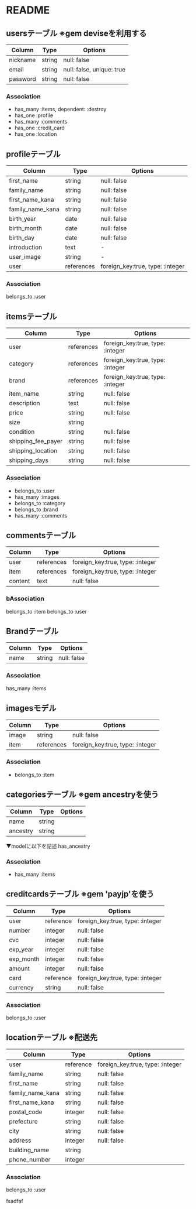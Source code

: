 # README

## usersテーブル ※gem deviseを利用する
|Column|Type|Options|
|------|----|-------|
|nickname|string|null: false|
|email|string|null: false, unique: true|  ※devise導入時に自動生成
|password|string|null: false|             ※devise導入時に自動生成

### Association
- has_many :items, dependent: :destroy
- has_one :profile
- has_many :comments
- has_one :credit_card
- has_one :location


## profileテーブル
|Column|Type|Options|
|------|----|-------|
|first_name|string|null: false|
|family_name|string|null: false|
|first_name_kana|string|null: false|
|family_name_kana|string|null: false|
|birth_year|date|null: false|
|birth_month|date|null: false|
|birth_day|date|null: false|
|introduction|text| - |
|user_image|string| - |
|user|references|foreign_key:true, type: :integer|

### Association
belongs_to :user


## itemsテーブル
|Column|Type|Options|
|------|----|-------|
|user|references|foreign_key:true, type: :integer|
|category|references|foreign_key:true, type: :integer|
|brand|references|foreign_key:true, type: :integer||
|item_name|string|null: false|
|description|text|null: false|
|price|string|null: false||
|size|string||
|condition|string|null: false|
|shipping_fee_payer|string|null: false|
|shipping_location|string|null: false|
|shipping_days|string|null: false|

### Association
- belongs_to :user
- has_many :images
- belongs_to :category
- belongs_to :brand
- has_many :comments


## commentsテーブル
|Column|Type|Options|
|------|----|-------|
|user|references|foreign_key:true, type: :integer|
|item|references|foreign_key:true, type: :integer|
|content|text|null: false|

### bAssociation
belongs_to :item
belongs_to :user


## Brandテーブル
|Column|Type|Options|
|------|----|-------|
|name|string|null: false|

### Association
has_many :items


## imagesモデル
|Column|Type|Options|
|------|----|-------|
|image|string|null: false|
|item|references|foreign_key:true, type: :integer|

### Association
- belongs_to :item


## categoriesテーブル  ※gem ancestryを使う
|Column|Type|Options|
|------|----|-------|
|name|string|| ※
|ancestry|string|| ※

▼modelに以下を記述
has_ancestry

### Association
- has_many :items


## creditcardsテーブル  ※gem 'payjp'を使う
|Column|Type|Options|
|------|----|-------|
|user|reference|foreign_key:true, type: :integer|
|number|integer|null: false|
|cvc|integer|null: false|
|exp_year|integer|null: false|
|exp_month|integer|null: false|
|amount|integer|null: false|                    #支払金額
|card|reference|foreign_key:true, type: :integer| #顧客ID
|currency|string|null: false|                   #通貨

### Association
belongs_to :user


## locationテーブル  ※配送先
|Column|Type|Options|
|------|----|-------|
|user|reference|foreign_key:true, type: :integer|
|family_name|string|null: false|
|first_name|string|null: false|
|family_name_kana|string|null: false|
|first_name_kana|string|null: false|
|postal_code|integer|null: false|
|prefecture|string|null: false|
|city|string|null: false|
|address|integer|null: false|
|building_name|string| |
|phone_number|integer| |

### Association
belongs_to :user


fsadfaf